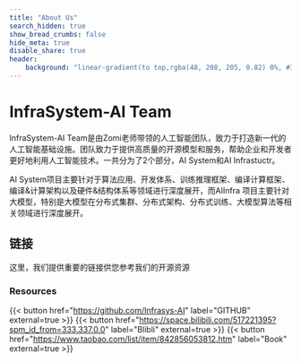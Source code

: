 ```yaml
---
title: "About Us"
search_hidden: true
show_bread_crumbs: false
hide_meta: true
disable_share: true
header:
    background: "linear-gradient(to top,rgba(48, 208, 205, 0.82) 0%, #330867 100%);"
---
```

# InfraSystem-AI Team

InfraSystem-AI Team是由Zomi老师带领的人工智能团队，致力于打造新一代的人工智能基础设施。团队致力于提供高质量的开源模型和服务，帮助企业和开发者更好地利用人工智能技术。一共分为了2个部分，AI System和AI Infrastuctr。

AI System项目主要针对于算法应用、开发体系、训练推理框架、编译计算框架、编译&计算架构以及硬件&结构体系等领域进行深度展开，而AIInfra 项目主要针对大模型，特别是大模型在分布式集群、分布式架构、分布式训练、大模型算法等相关领域进行深度展开。

## 链接

这里，我们提供重要的链接供您参考我们的开源资源

### Resources

{{< button href="https://github.com/Infrasys-AI" label="GITHUB" external=true >}}
{{< button href="https://space.bilibili.com/517221395?spm_id_from=333.337.0.0" label="Blibli" external=true >}}
{{< button href="https://www.taobao.com/list/item/842856053812.htm" label="Book" external=true >}}
<!-- {{< button href="https://www.kaggle.com/models/qwen-lm" label="KAGGLE" external=true >}} -->

<!-- ### Social Media

{{< button href="https://x.com/Alibaba_Qwen" label="X" external=true >}}
{{< button href="https://www.linkedin.com/company/qwen/" label="LINKEDIN" external=true >}}
{{< button href="https://discord.com/invite/CV4E9rpNSD" label="DISCORD" external=true >}}

### API

{{< button href="https://www.alibabacloud.com/en/product/modelstudio" label="ALIBABA CLOUD" external=true >}}

{{< button href="https://www.aliyun.com/product/bailian" label="ALIYUN" external=true >}} -->